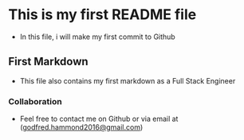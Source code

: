 # This is my first README file
* In this file, i will make my first commit to Github

## First Markdown
* This file also contains my first markdown as a Full Stack Engineer

### Collaboration
* Feel free to contact me on Github or via email at (godfred.hammond2016@gmail.com)
